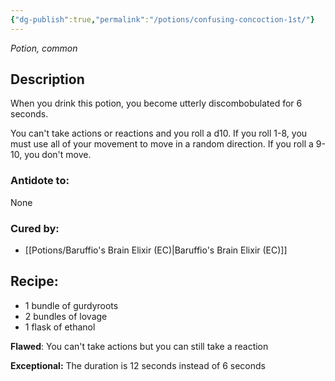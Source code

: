```yaml
---
{"dg-publish":true,"permalink":"/potions/confusing-concoction-1st/"}
---
```


*Potion, common* 

## Description

When you drink this potion, you become utterly discombobulated for 6 seconds. 

You can't take actions or reactions and you roll a d10. If you roll 1-8, you must use all of your movement to move in a random direction. If you roll a 9-10, you don't move.

### Antidote to: 
None

### Cured by:
- [[Potions/Baruffio's Brain Elixir (EC)\|Baruffio's Brain Elixir (EC)]]

## Recipe:

* 1 bundle of gurdyroots
* 2 bundles of lovage
* 1 flask of ethanol

**Flawed**:
You can't take actions but you can still take a reaction

**Exceptional:** 
The duration is 12 seconds instead of 6 seconds
